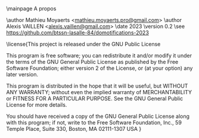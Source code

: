 \mainpage A propos

\author Mathieu Moyaerts <<mathieu.moyaerts.pro@gmail.com>>
\author Alexis VAILLEN <<alexis.vaillen@gmail.com>>
\date 2023
\version 0.2
\see https://github.com/btssn-lasalle-84/domotifications-2023


\license{This project is released under the GNU Public License

This program is free software; you can redistribute it and/or modify
it under the terms of the GNU General Public License as published by
the Free Software Foundation; either version 2 of the License, or
(at your option) any later version.

This program is distributed in the hope that it will be useful,
but WITHOUT ANY WARRANTY; without even the implied warranty of
MERCHANTABILITY or FITNESS FOR A PARTICULAR PURPOSE. See the
GNU General Public License for more details.

You should have received a copy of the GNU General Public License
along with this program; if not, write to the Free Software
Foundation, Inc., 59 Temple Place, Suite 330, Boston, MA 02111-1307 USA
}
